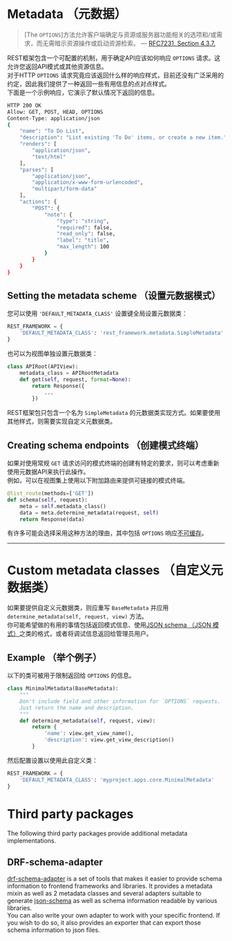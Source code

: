 
# Metadata （元数据）
> [The `OPTIONS`]方法允许客户端确定与资源或服务器功能相关的选项和/或需求，而无需暗示资源操作或启动资源检索。
> — [RFC7231, Section 4.3.7.](http://tools.ietf.org/html/rfc7231#section-4.3.7)

REST框架包含一个可配置的机制，用于确定API应该如何响应 `OPTIONS` 请求。这允许您返回API模式或其他资源信息。  
对于HTTP `OPTIONS` 请求究竟应该返回什么样的响应样式，目前还没有广泛采用的约定，因此我们提供了一种返回一些有用信息的点对点样式。  
下面是一个示例响应，它演示了默认情况下返回的信息。
```bash
HTTP 200 OK
Allow: GET, POST, HEAD, OPTIONS
Content-Type: application/json
{
    "name": "To Do List",
    "description": "List existing 'To Do' items, or create a new item.",
    "renders": [
        "application/json",
        "text/html"
    ],
    "parses": [
        "application/json",
        "application/x-www-form-urlencoded",
        "multipart/form-data"
    ],
    "actions": {
        "POST": {
            "note": {
                "type": "string",
                "required": false,
                "read_only": false,
                "label": "title",
                "max_length": 100
            }
        }
    }
}
```

## Setting the metadata scheme （设置元数据模式）
您可以使用 `'DEFAULT_METADATA_CLASS'` 设置键全局设置元数据类：
```python
REST_FRAMEWORK = {
    'DEFAULT_METADATA_CLASS': 'rest_framework.metadata.SimpleMetadata'
}
```
也可以为视图单独设置元数据类：
```python
class APIRoot(APIView):
    metadata_class = APIRootMetadata
    def get(self, request, format=None):
        return Response({
            ...
        })
```
REST框架包只包含一个名为 `SimpleMetadata` 的元数据类实现方式。如果要使用其他样式，则需要实现自定义元数据类。

## Creating schema endpoints （创建模式终端）
如果对使用常规 `GET` 请求访问的模式终端的创建有特定的要求，则可以考虑重新使用元数据API来执行此操作。  
例如，可以在视图集上使用以下附加路由来提供可链接的模式终端。
```python
@list_route(methods=['GET'])
def schema(self, request):
    meta = self.metadata_class()
    data = meta.determine_metadata(request, self)
    return Response(data)
```
有许多可能会选择采用这种方法的理由，其中包括 `OPTIONS` 响应[不可缓存](https://www.mnot.net/blog/2012/10/29/NO_OPTIONS)。

---


# Custom metadata classes （自定义元数据类）
如果要提供自定义元数据类，则应重写 `BaseMetadata` 并应用 `determine_metadata(self, request, view)` 方法。  
你可能希望做的有用的事情包括返回模式信息、使用[JSON schema （JSON 模式）](http://json-schema.org/)之类的格式，或者将调试信息返回给管理员用户。

## Example （举个例子）
以下的类可被用于限制返回给 `OPTIONS` 的信息。
```python
class MinimalMetadata(BaseMetadata):
    """
    Don't include field and other information for `OPTIONS` requests.
    Just return the name and description.
    """
    def determine_metadata(self, request, view):
        return {
            'name': view.get_view_name(),
            'description': view.get_view_description()
        }
```
然后配置设置以使用此自定义类：
```python
REST_FRAMEWORK = {
    'DEFAULT_METADATA_CLASS': 'myproject.apps.core.MinimalMetadata'
}
```

# Third party packages
The following third party packages provide additional metadata implementations.

## DRF-schema-adapter
[drf-schema-adapter](https://github.com/drf-forms/drf-schema-adapter) is a set of tools that makes it easier to provide schema information to frontend frameworks and libraries. It provides a metadata mixin as well as 2 metadata classes and several adapters suitable to generate [json-schema](http://json-schema.org/) as well as schema information readable by various libraries.  
You can also write your own adapter to work with your specific frontend. If you wish to do so, it also provides an exporter that can export those schema information to json files.
